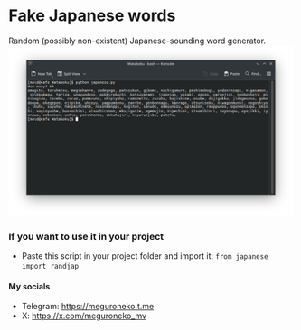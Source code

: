 # Fake Japanese words
Random (possibly non-existent) Japanese-sounding word generator.
![fake japanese words generation](https://github.com/maidcode/non-existent-Japanese-words/blob/stable/preview.png?raw=true)
### If you want to use it in your project
- Paste this script in your project folder and import it:
```from japanese import randjap```

#### My socials
- Telegram: https://meguroneko.t.me
- X: https://x.com/meguroneko_mv
